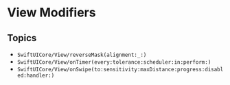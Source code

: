 
# View Modifiers

## Topics
- ``SwiftUICore/View/reverseMask(alignment:_:)``
- ``SwiftUICore/View/onTimer(every:tolerance:scheduler:in:perform:)``
- ``SwiftUICore/View/onSwipe(to:sensitivity:maxDistance:progress:disabled:handler:)``
